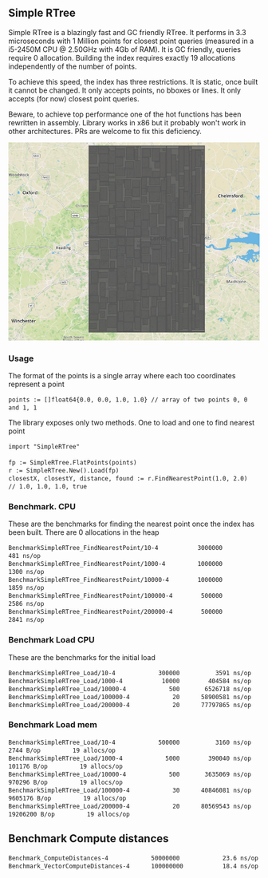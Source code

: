 ## Simple RTree

Simple RTree is a blazingly fast and GC friendly RTree. It performs in 3.3 microseconds with 1 Million points for closest point queries
(measured in a i5-2450M CPU @ 2.50GHz with 4Gb of RAM). It is GC friendly, queries require 0 allocation.
Building the index requires exactly 19 allocations independently of the number of points.

To achieve this speed, the index has three restrictions. It is static, once built it cannot be changed.
It only accepts points, no bboxes or lines. It only accepts (for now) closest point queries.

Beware, to achieve top performance one of the hot functions has been rewritten in assembly.
Library works in x86 but it probably won't work in other architectures. PRs are welcome to fix this deficiency.

![Simple Recursive Layout](./example.png?raw=true "Simple Recursive Layout")

### Usage

The format of the points is a single array where each too coordinates represent a point

    points := []float64{0.0, 0.0, 1.0, 1.0} // array of two points 0, 0 and 1, 1

The library exposes only two methods. One to load and one to find nearest point

    import "SimpleRTree"

    fp := SimpleRTree.FlatPoints(points)
    r := SimpleRTree.New().Load(fp)
    closestX, closestY, distance, found := r.FindNearestPoint(1.0, 2.0)
    // 1.0, 1.0, 1.0, true



### Benchmark. CPU

These are the benchmarks for finding the nearest point once the index has been built. There are 0 allocations in the heap

    BenchmarkSimpleRTree_FindNearestPoint/10-4      	 3000000	       481 ns/op
    BenchmarkSimpleRTree_FindNearestPoint/1000-4    	 1000000	      1300 ns/op
    BenchmarkSimpleRTree_FindNearestPoint/10000-4   	 1000000	      1859 ns/op
    BenchmarkSimpleRTree_FindNearestPoint/100000-4  	  500000	      2586 ns/op
    BenchmarkSimpleRTree_FindNearestPoint/200000-4  	  500000	      2841 ns/op

### Benchmark Load CPU

These are the benchmarks for the initial load

    BenchmarkSimpleRTree_Load/10-4      	  300000	      3591 ns/op
    BenchmarkSimpleRTree_Load/1000-4    	   10000	    404584 ns/op
    BenchmarkSimpleRTree_Load/10000-4   	     500	   6526718 ns/op
    BenchmarkSimpleRTree_Load/100000-4  	      20	  58900581 ns/op
    BenchmarkSimpleRTree_Load/200000-4  	      20	  77797865 ns/op


### Benchmark Load mem

    BenchmarkSimpleRTree_Load/10-4      	  500000	      3160 ns/op	    2744 B/op	      19 allocs/op
    BenchmarkSimpleRTree_Load/1000-4    	    5000	    390040 ns/op	  101176 B/op	      19 allocs/op
    BenchmarkSimpleRTree_Load/10000-4   	     500	   3635069 ns/op	  970296 B/op	      19 allocs/op
    BenchmarkSimpleRTree_Load/100000-4  	      30	  40846081 ns/op	 9605176 B/op	      19 allocs/op
    BenchmarkSimpleRTree_Load/200000-4  	      20	  80569543 ns/op	19206200 B/op	      19 allocs/op


## Benchmark Compute distances

    Benchmark_ComputeDistances-4         	50000000	        23.6 ns/op
    Benchmark_VectorComputeDistances-4   	100000000	        18.4 ns/op



